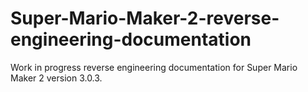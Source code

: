 # Super-Mario-Maker-2-reverse-engineering-documentation
Work in progress reverse engineering documentation for Super Mario Maker 2 version 3.0.3.
